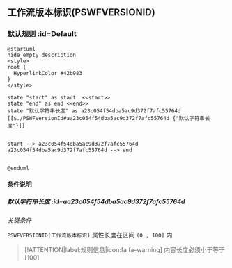 ## 工作流版本标识(PSWFVERSIONID) <!-- {docsify-ignore-all} -->

   

### 默认规则 :id=Default

```plantuml
@startuml
hide empty description
<style>
root {
  HyperlinkColor #42b983
}
</style>

state "start" as start  <<start>>
state "end" as end <<end>>
state "默认字符串长度" as a23c054f54dba5ac9d372f7afc55764d [[$./PSWFVersionId#aa23c054f54dba5ac9d372f7afc55764d {"默认字符串长度"}]]


start --> a23c054f54dba5ac9d372f7afc55764d 
a23c054f54dba5ac9d372f7afc55764d --> end 


@enduml
```

#### 条件说明

##### 默认字符串长度 :id=aa23c054f54dba5ac9d372f7afc55764d


*关键条件*


`PSWFVERSIONID(工作流版本标识)` 属性长度在区间 `(0 , 100]` 内

> [!ATTENTION|label:规则信息|icon:fa fa-warning]
> 内容长度必须小于等于[100]







